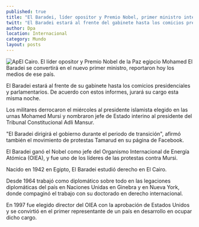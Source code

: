 ```yaml
---
published: true
title: "El Baradei, líder opositor y Premio Nobel, primer ministro interino egipcio"
twitt: "El Baradei estará al frente del gabinete hasta los comicios presidenciales y parlamentarios. De acuerdo con estos informes, jurará su cargo esta misma noche"
author: Dpa
location: Internacional
category: Mundo
layout: posts
---
```


![Ap](http://i.imgur.com/5ak4N28m.jpg)El Cairo. El líder opositor y Premio Nobel de la Paz egipcio Mohamed El Baradei se convertirá en el nuevo primer ministro, reportaron hoy los medios de ese país.

El Baradei estará al frente de su gabinete hasta los comicios presidenciales y parlamentarios. De acuerdo con estos informes, jurará su cargo esta misma noche.

Los militares derrocaron el miércoles al presidente islamista elegido en las urnas Mohamed Mursi y nombraron jefe de Estado interino al presidente del Tribunal Constitucional Adli Mansur.

"El Baradei dirigirá el gobierno durante el periodo de transición", afirmó también el movimiento de protestas Tamarud en su página de Facebook.

El Baradei ganó el Nobel como jefe del Organismo Internacional de Energía Atómica (OIEA), y fue uno de los líderes de las protestas contra Mursi.

Nacido en 1942 en Egipto, El Baradei estudió derecho en El Cairo.

Desde 1964 trabajó como diplomático sobre todo en las legaciones diplomáticas del país en Naciones Unidas en Ginebra y en Nueva York, donde compaginó el trabajo con su doctorado en derecho internacional.

En 1997 fue elegido director del OIEA con la aprobación de Estados Unidos y se convirtió en el primer representante de un país en desarrollo en ocupar dicho cargo.
